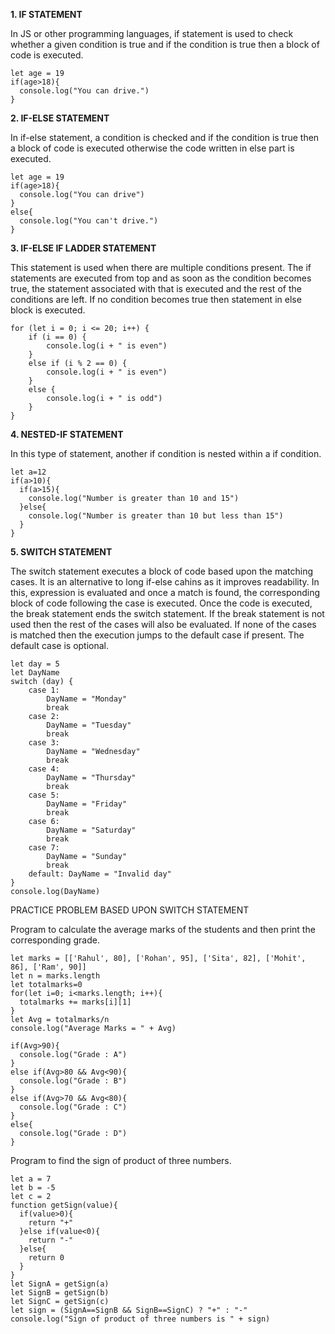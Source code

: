 **1. IF STATEMENT**

In JS or other programming languages, if statement is used to check whether a given condition is true and if the condition is true then a block of code is executed.
```
let age = 19
if(age>18){
  console.log("You can drive.")
}
```

**2. IF-ELSE STATEMENT**

In if-else statement, a condition is checked and if the condition is true then a block of code is executed otherwise the code written in else part is executed.
```
let age = 19
if(age>18){
  console.log("You can drive")
}
else{
  console.log("You can't drive.")
}
```

**3. IF-ELSE IF LADDER STATEMENT**

This statement is used when there are multiple conditions present. The if statements are executed from top and as soon as the condition becomes true, the statement associated with that is executed and the rest of the conditions are left. If no condition becomes true then statement in else block is executed.

```
for (let i = 0; i <= 20; i++) {
    if (i == 0) {
        console.log(i + " is even")
    }
    else if (i % 2 == 0) {
        console.log(i + " is even")
    }
    else {
        console.log(i + " is odd")
    }
} 
```

**4. NESTED-IF STATEMENT**

In this type of statement, another if condition is nested within a if condition.
```
let a=12
if(a>10){
  if(a>15){
    console.log("Number is greater than 10 and 15")
  }else{
    console.log("Number is greater than 10 but less than 15")
  }
}
```

**5. SWITCH STATEMENT**

The switch statement executes a block of code based upon the matching cases. It is an alternative to long if-else cahins as it improves readability. In this, expression is evaluated and once a match is found, the corresponding block of code following the case is executed. Once the code is executed, the break statement ends the switch statement. If the break statement is not used then the rest of the cases will also be evaluated. If none of the cases is matched then the execution jumps to the default case if present. The default case is optional.

```
let day = 5
let DayName
switch (day) {
    case 1:
        DayName = "Monday"
        break
    case 2:
        DayName = "Tuesday"
        break
    case 3:
        DayName = "Wednesday"
        break
    case 4:
        DayName = "Thursday"
        break
    case 5:
        DayName = "Friday"
        break
    case 6:
        DayName = "Saturday"
        break
    case 7:
        DayName = "Sunday"
        break
    default: DayName = "Invalid day"
}
console.log(DayName)
```

PRACTICE PROBLEM BASED UPON SWITCH STATEMENT

Program to calculate the average marks of the students and then print the corresponding grade.
```
let marks = [['Rahul', 80], ['Rohan', 95], ['Sita', 82], ['Mohit', 86], ['Ram', 90]]
let n = marks.length
let totalmarks=0
for(let i=0; i<marks.length; i++){
  totalmarks += marks[i][1]
}
let Avg = totalmarks/n
console.log("Average Marks = " + Avg)

if(Avg>90){
  console.log("Grade : A")
}
else if(Avg>80 && Avg<90){
  console.log("Grade : B")
}
else if(Avg>70 && Avg<80){
  console.log("Grade : C")
}
else{
  console.log("Grade : D")
} 
```
Program to find the sign of product of three numbers.
```
let a = 7
let b = -5
let c = 2
function getSign(value){
  if(value>0){
    return "+"
  }else if(value<0){
    return "-"
  }else{
    return 0
  }
}
let SignA = getSign(a)
let SignB = getSign(b)
let SignC = getSign(c)
let sign = (SignA==SignB && SignB==SignC) ? "+" : "-"
console.log("Sign of product of three numbers is " + sign)
```
